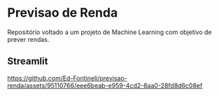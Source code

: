 # Previsao de Renda
Repositório voltado a um projeto de Machine Learning com objetivo de prever rendas.


## Streamlit
https://github.com/Ed-Fontineli/previsao-renda/assets/95110766/eee6beab-e959-4cd2-8aa0-28fd8d6c08ef

